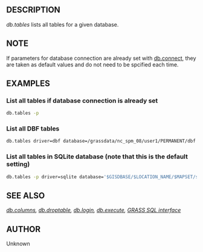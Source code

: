 ## DESCRIPTION

*db.tables* lists all tables for a given database.

## NOTE

If parameters for database connection are already set with
[db.connect](db.connect.md), they are taken as default values and do not
need to be spcified each time.

## EXAMPLES

### List all tables if database connection is already set

```sh
db.tables -p
```

### List all DBF tables

```sh
db.tables driver=dbf database=/grassdata/nc_spm_08/user1/PERMANENT/dbf
```

### List all tables in SQLite database (note that this is the default setting)

```sh
db.tables -p driver=sqlite database='$GISDBASE/$LOCATION_NAME/$MAPSET/sqlite/sqlite.db'
```

## SEE ALSO

*[db.columns](db.columns.md), [db.droptable](db.droptable.md),
[db.login](db.login.md), [db.execute](db.execute.md), [GRASS SQL
interface](sql.md)*

## AUTHOR

Unknown
